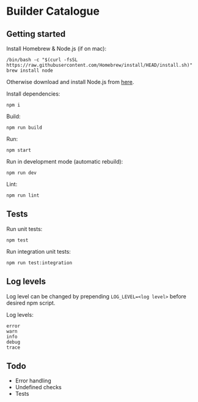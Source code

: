 # Builder Catalogue

## Getting started

Install Homebrew & Node.js (if on mac):
```
/bin/bash -c "$(curl -fsSL https://raw.githubusercontent.com/Homebrew/install/HEAD/install.sh)"
brew install node
```

Otherwise download and install Node.js from [here](https://nodejs.org/).

Install dependencies:

```
npm i
```

Build:

```
npm run build
```

Run:

```
npm start
```

Run in development mode (automatic rebuild):

```
npm run dev
```

Lint:

```
npm run lint
```

## Tests

Run unit tests:

```
npm test
```

Run integration unit tests:

```
npm run test:integration
```

## Log levels

Log level can be changed by prepending `LOG_LEVEL=<log level>` before desired npm script.

Log levels:

```
error
warn
info
debug
trace
```

## Todo

-   Error handling
-   Undefined checks
-   Tests
